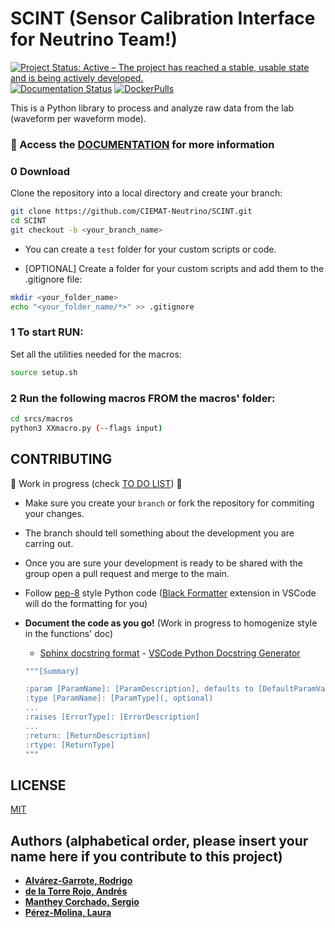 # SCINT (Sensor Calibration Interface for Neutrino Team!)

[![Project Status: Active – The project has reached a stable, usable state and is being actively developed.](https://www.repostatus.org/badges/latest/active.svg)](https://www.repostatus.org/#active)
[![Documentation Status](https://readthedocs.org/projects/scint/badge/?version=latest)](https://scint.readthedocs.io/en/latest/?badge=latest)
[![DockerPulls](https://img.shields.io/docker/pulls/neutrinosciemat/scint)](https://hub.docker.com/r/neutrinosciemat/scint)

This is a Python library to process and analyze raw data from the lab (waveform per waveform mode).

### :book: Access the [DOCUMENTATION](https://scint.readthedocs.io/en/latest/) for more information 


### 0 Download

Clone the repository into a local directory and create your branch:

```bash
git clone https://github.com/CIEMAT-Neutrino/SCINT.git
cd SCINT
git checkout -b <your_branch_name>
```

* You can create a `test` folder for your custom scripts or code.

* [OPTIONAL] Create a folder for your custom scripts and add them to the .gitignore file:

```bash
mkdir <your_folder_name>
echo "<your_folder_name/*>" >> .gitignore
```

### 1 To start RUN:

Set all the utilities needed for the macros:
  
```bash
source setup.sh 
```

### 2 Run the following macros FROM the macros' folder:

```bash
cd srcs/macros
python3 XXmacro.py (--flags input) 
```

## CONTRIBUTING

:construction: Work in progress (check [TO DO LIST](https://github.com/orgs/CIEMAT-Neutrino/projects/4)) :construction:

* Make sure you create your `branch` or fork the repository for commiting your changes.
* The branch should tell something about the development you are carring out.
* Once you are sure your development is ready to be shared with the group open a pull request and merge to the main.
* Follow [pep-8](https://peps.python.org/pep-0008/) style Python code ([Black Formatter](https://marketplace.visualstudio.com/items?itemName=ms-python.black-formatter) extension in VSCode will do the formatting for you)
* **Document the code as you go!** (Work in progress to homogenize style in the functions' doc)
    - [Sphinx docstring format](https://sphinx-rtd-tutorial.readthedocs.io/en/latest/docstrings.html) - [VSCode Python Docstring Generator](https://marketplace.visualstudio.com/items?itemName=njpwerner.autodocstring)

    ```bash
    """[Summary]

    :param [ParamName]: [ParamDescription], defaults to [DefaultParamVal]
    :type [ParamName]: [ParamType](, optional)
    ...
    :raises [ErrorType]: [ErrorDescription]
    ...
    :return: [ReturnDescription]
    :rtype: [ReturnType]
    """
    ```


## LICENSE
[MIT](https://choosealicense.com/licenses/mit/)

## Authors (alphabetical order, please insert your name here if you contribute to this project)

* [**Alvárez-Garrote, Rodrigo**](https://github.com/rodralva)
* [**de la Torre Rojo, Andrés**](https://github.com/andtorre)
* [**Manthey Corchado, Sergio**](https://github.com/mantheys)
* [**Pérez-Molina, Laura**](https://github.com/LauPM)
